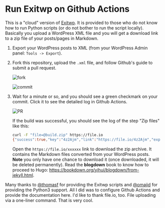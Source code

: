 # Run Exitwp on Github Actions

This is a "cloud" version of [Exitwp](https://github.com/omajid/exitwp-for-hugo). It is provided to those who do not know how to run Python scripts (or do not bother to run the script locally). Basically you upload a WordPress XML file and you will get a download link to a zip file of your posts/pages in Markdown.

1. Export your WordPress posts to XML (from your WordPress Admin panel: `Tools -> Export`).

1. Fork this repository, upload the `.xml` file, and follow Github's guide to submit a pull request.

    ![fork](https://user-images.githubusercontent.com/163582/27658948-6922360a-5c17-11e7-8a8e-727cf3774bab.png)
    
    ![commit](https://user-images.githubusercontent.com/163582/27658950-692b3f5c-5c17-11e7-8880-79d6dc622fd7.png)

1. Wait for a minute or so, and you should see a green checkmark on your commit. Click it to see the detailed log in Github Actions.

    ![PR](https://user-images.githubusercontent.com/163582/27658949-69246f7e-5c17-11e7-9c37-f3207d3ba168.png)

    If the build was successful, you should see the log of the step "Zip files" like this:

    ```bash
    curl -F "file=@build.zip" https://file.io
    {"success":true,"key":"4z2Ajm","link":"https://file.io/4z2Ajm","expiry":"14 days"}
    ```
    
    Open the `https://file.io/xxxxxx` link to download the zip archive. It contains the Markdown files converted from your WordPress posts. **Note** you only have one chance to download it (once downloaded, it will be deleted permanently). Read the **blogdown** book to know how to proceed to Hugo: https://bookdown.org/yihui/blogdown/from-jekyll.html.

Many thanks to [@thomasf](https://github.com/thomasf) for providing the Exitwp scripts and [@omajid](https://github.com/omajid) for providing the Python3 support. All I did was to configure Github Actions and provide the documentation here. I'd like to thank file.io, too. File uploading via a one-liner command. That is very cool.
